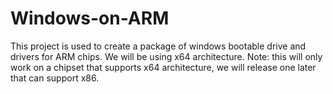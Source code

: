 # Windows-on-ARM
This project is used to create a package of windows bootable drive and drivers for ARM chips. We will be using x64 architecture.
Note: this will only work on a chipset that supports x64 architecture, we will release one later that can support x86.
